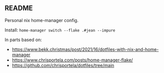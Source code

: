 ## README

Personal nix home-manager config.

Install: `home-manager switch --flake .#jean --impure`


In parts based on:
- https://www.bekk.christmas/post/2021/16/dotfiles-with-nix-and-home-manager
- https://www.chrisportela.com/posts/home-manager-flake/
- https://github.com/chrisportela/dotfiles/tree/main
